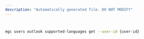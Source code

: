 ```yaml
---
description: "Automatically generated file. DO NOT MODIFY"
---
```


```bash


mgc users outlook supported-languages get --user-id {user-id}

```